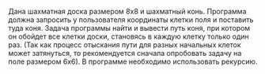 Дана шахматная доска размером 8х8 и шахматный конь. Программа должна запросить у
пользователя координаты клетки поля и поставить туда коня. Задача программы найти и
вывести путь коня, при котором он обойдет все клетки доски, становясь в каждую клетку
только один раз. (Так как процесс отыскания пути для разных начальных клеток может
затянуться, то рекомендуется сначала опробовать задачу на поле размером 6х6). В программе
необходимо использовать рекурсию.
